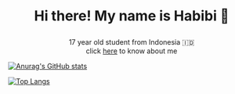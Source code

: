 # <p align="center">Hi there! My name is Habibi 👋</p>

<p align="center">17 year old student from Indonesia 🇮🇩
<br> click <a href="https://ahmadhabibi14.github.io">here</a> to know about me</br></p>

[![Anurag's GitHub stats](https://github-readme-stats.vercel.app/api?username=ahmadhabibi14&show_icons=true)](https://github.com/anuraghazra/github-readme-stats)

[![Top Langs](https://github-readme-stats.vercel.app/api/top-langs/?username=ahmadhabibi14&layout=compact)](https://github.com/anuraghazra/github-readme-stats)
